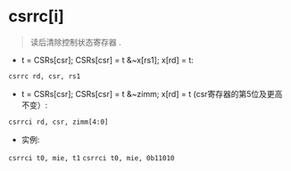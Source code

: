 # csrrc[i]

> 读后清除控制状态寄存器 .

- t = CSRs[csr]; CSRs[csr] = t &~x[rs1]; x[rd] = t:

`csrrc rd, csr, rs1`

- t = CSRs[csr]; CSRs[csr] = t &~zimm; x[rd] = t (csr寄存器的第5位及更高不变）:

`csrrci rd, csr, zimm[4:0]`

- 实例:

`csrrci t0, mie, t1`
`csrrci t0, mie, 0b11010`
